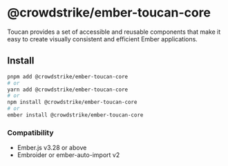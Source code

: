 # @crowdstrike/ember-toucan-core

Toucan provides a set of accessible and reusable components that make it easy to create visually consistent and efficient Ember applications.

## Install

```bash
pnpm add @crowdstrike/ember-toucan-core
# or
yarn add @crowdstrike/ember-toucan-core
# or
npm install @crowdstrike/ember-toucan-core
# or
ember install @crowdstrike/ember-toucan-core
```

### Compatibility

* Ember.js v3.28 or above
* Embroider or ember-auto-import v2
